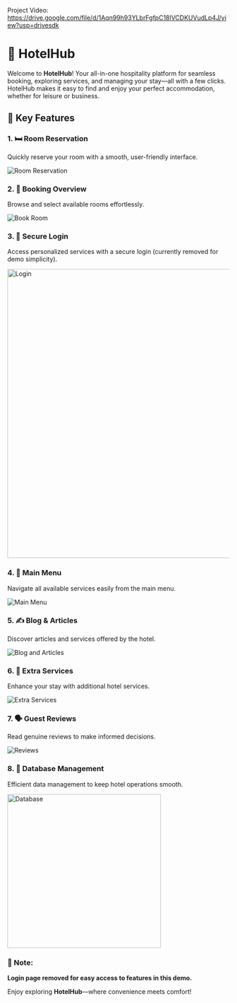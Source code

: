 Project Video: https://drive.google.com/file/d/1Aqn99h93YLbrFgfpC18lVCDKUVudLp4J/view?usp=drivesdk

<h1>🏨 HotelHub</h1>

<p>Welcome to <strong>HotelHub</strong>! Your all-in-one hospitality platform for seamless booking, exploring services, and managing your stay—all with a few clicks. HotelHub makes it easy to find and enjoy your perfect accommodation, whether for leisure or business.</p>

<h2>🌟 Key Features</h2>

<h3>1. 🛏️ Room Reservation</h3>
<p>Quickly reserve your room with a smooth, user-friendly interface.</p>
<img src="https://github.com/user-attachments/assets/307b15fa-5fc6-483d-a01c-37ea0cc32457" alt="Room Reservation">

<h3>2. 📅 Booking Overview</h3>
<p>Browse and select available rooms effortlessly.</p>
<img src="https://github.com/user-attachments/assets/e05f2e59-04f6-4442-9af5-21740abd75a9" alt="Book Room">

<h3>3. 🔐 Secure Login</h3>
<p>Access personalized services with a secure login (currently removed for demo simplicity).</p>
<img src="https://github.com/user-attachments/assets/919d1958-3487-4c82-bda5-78e8be0831c2" alt="Login" width="654">

<h3>4. 📂 Main Menu</h3>
<p>Navigate all available services easily from the main menu.</p>
<img src="https://github.com/user-attachments/assets/86d5b337-9bfb-4d3a-b647-6ad47bbef555" alt="Main Menu">

<h3>5. ✍️ Blog & Articles</h3>
<p>Discover articles and services offered by the hotel.</p>
<img src="https://github.com/user-attachments/assets/78540433-f4d7-44f3-9652-993c9fd55bb8" alt="Blog and Articles">

<h3>6. 🎁 Extra Services</h3>
<p>Enhance your stay with additional hotel services.</p>
<img src="https://github.com/user-attachments/assets/45ea2692-5b58-4d8f-8c58-a4b3b5799425" alt="Extra Services">

<h3>7. 🗣️ Guest Reviews</h3>
<p>Read genuine reviews to make informed decisions.</p>
<img src="https://github.com/user-attachments/assets/892e2124-58d1-44d6-826a-67405748a59b" alt="Reviews">

<h3>8. 💾 Database Management</h3>
<p>Efficient data management to keep hotel operations smooth.</p>
<img src="https://github.com/user-attachments/assets/392a15c5-c15b-44bf-8317-2ad4b85a66d8" alt="Database" width="348">

<h3>🔖 Note:</h3>
<p><strong>Login page removed for easy access to features in this demo.</strong></p>

<p>Enjoy exploring <strong>HotelHub</strong>—where convenience meets comfort!</p>
